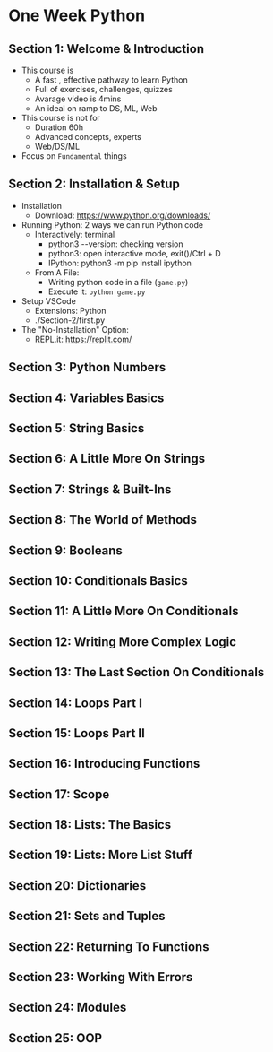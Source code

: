 # One Week Python

## Section 1: Welcome & Introduction
- This course is 
    - A fast , effective pathway to learn Python
    - Full of exercises, challenges, quizzes
    - Avarage video is 4mins
    - An ideal on ramp to DS, ML, Web
- This course is not for
    - Duration 60h
    - Advanced concepts, experts
    - Web/DS/ML
- Focus on `Fundamental` things

## Section 2: Installation & Setup
- Installation
    - Download: https://www.python.org/downloads/
- Running Python: 2 ways we can run Python code
    - Interactively: terminal
        - python3 --version: checking version
        - python3: open interactive mode, exit()/Ctrl + D
        - IPython: python3 -m pip install ipython
    - From A File:
        - Writing python code in a file (`game.py`)
        - Execute it: `python game.py`
- Setup VSCode
    - Extensions: Python
    - ./Section-2/first.py
- The "No-Installation" Option:
    - REPL.it: https://replit.com/

## Section 3: Python Numbers

## Section 4: Variables Basics

## Section 5: String Basics

## Section 6: A Little More On Strings

## Section 7: Strings & Built-Ins

## Section 8: The World of Methods

## Section 9: Booleans

## Section 10: Conditionals Basics

## Section 11: A Little More On Conditionals

## Section 12: Writing More Complex Logic

## Section 13: The Last Section On Conditionals

## Section 14: Loops Part I

## Section 15: Loops Part II

## Section 16: Introducing Functions

## Section 17: Scope

## Section 18: Lists: The Basics

## Section 19: Lists: More List Stuff

## Section 20: Dictionaries

## Section 21: Sets and Tuples

## Section 22: Returning To Functions

## Section 23: Working With Errors

## Section 24: Modules

## Section 25: OOP